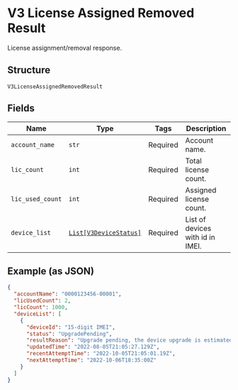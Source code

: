 
# V3 License Assigned Removed Result

License assignment/removal response.

## Structure

`V3LicenseAssignedRemovedResult`

## Fields

| Name | Type | Tags | Description |
|  --- | --- | --- | --- |
| `account_name` | `str` | Required | Account name. |
| `lic_count` | `int` | Required | Total license count. |
| `lic_used_count` | `int` | Required | Assigned license count. |
| `device_list` | [`List[V3DeviceStatus]`](../../doc/models/v3-device-status.md) | Required | List of devices with id in IMEI. |

## Example (as JSON)

```json
{
  "accountName": "0000123456-00001",
  "licUsedCount": 2,
  "licCount": 1000,
  "deviceList": [
    {
      "deviceId": "15-digit IMEI",
      "status": "UpgradePending",
      "resultReason": "Upgrade pending, the device upgrade is estimated to be scheduled for 06 Oct 22 18:05 UTC",
      "updatedTime": "2022-08-05T21:05:27.129Z",
      "recentAttemptTime": "2022-10-05T21:05:01.19Z",
      "nextAttemptTime": "2022-10-06T18:35:00Z"
    }
  ]
}
```


